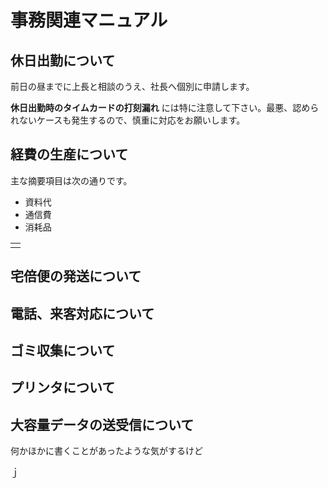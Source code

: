 # 事務関連マニュアル
## 休日出勤について
前日の昼までに上長と相談のうえ、社長へ個別に申請します。

**休日出勤時のタイムカードの打刻漏れ**  には特に注意して下さい。最悪、認められないケースも発生するので、慎重に対応をお願いします。
## 経費の生産について
主な摘要項目は次の通りです。
- 資料代
- 通信費 
- 消耗品

|  |
|--|
|  |
## 宅倍便の発送について
## 電話、来客対応について
## ゴミ収集について
## プリンタについて
## 大容量データの送受信について

何かほかに書くことがあったような気がするけど

ｊ